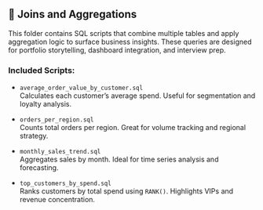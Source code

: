 ## 🔗 Joins and Aggregations

This folder contains SQL scripts that combine multiple tables and apply aggregation logic to surface business insights. These queries are designed for portfolio storytelling, dashboard integration, and interview prep.

### Included Scripts:
- `average_order_value_by_customer.sql`  
  Calculates each customer’s average spend. Useful for segmentation and loyalty analysis.

- `orders_per_region.sql`  
  Counts total orders per region. Great for volume tracking and regional strategy.

- `monthly_sales_trend.sql`  
  Aggregates sales by month. Ideal for time series analysis and forecasting.

- `top_customers_by_spend.sql`  
  Ranks customers by total spend using `RANK()`. Highlights VIPs and revenue concentration.

